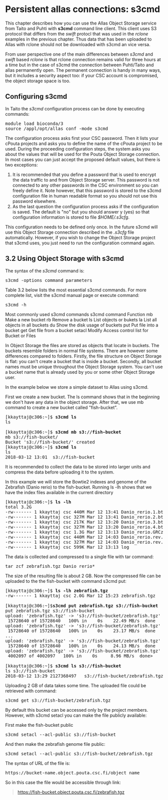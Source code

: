 
# Persistent allas connections: s3cmd

This chapter describes how you can use the Allas Object Storage service from Taito and Puhti with <b>s3cmd</b> command line client. This client uses
S3 protocol that differs from the <i>swift</i> protocl that was used in the <i>rclone</i> examples in the previous chapter. Thus data that has been uploaded to Allas with rclone should not be downloaded with s3cmd an vice versa.

From user perspective one of the main differences between <i>s3cmd</i> and <i>swift</i> based <i>rclone</i> is that rclone connection remains valid for three hours at a time but in the case of s3cmd the connection between Puhti/Taito and allas permanently open. The permanent connection is handy in many ways, but it includes a security aspect too: if your CSC account is compromised, the object storage space is too.


## Configuring s3cmd
In Taito the <i>s3cmd</i> configuration process can be done by executing commands:

<pre>module load bioconda/3
source /appl/opt/allas_conf -mode s3cmd</pre>

The configuration process asks first your CSC password. Then it lists your cPouta projects and asks you to define the name of the cPouta project to be used. During the proceeding configuration steps, the system asks you about the values that will be used for the Pouta Object Storage connection. In most cases you can just accept the proposed default values, but there is two exceptions:

   1.  It is recommended that you define a password that is used to encrypt the data traffic to and from Object Storage server. This password is not connected to any other passwords in the CSC environment so you can freely define it. Note however, that this password is stored to the s3cmd configuration file in human readable format so you should not use this password elsewhere. 
   2.  As the last question the configuration process asks if the configuration is saved. The default is "no" but you should answer y (yes) so that configuration information is stored to file <i>$HOME/.s3cfg</i>.

This configuration needs to be defined only once. In the future s3cmd will use this Object Storage connection described in the <i>.s3cfg</i> file automatically. However, if you wish to change the Object Storage project that s3cmd uses, you just need to run the configuration command again.
 
## 3.2 Using Object Storage with s3cmd

The syntax of the <i>s3cmd</i> command is:

<pre>s3cmd -options command parameters</pre>

Table 3.2 below lists the most essential s3cmd commands. For more complete list, visit the s3cmd manual page or execute command:

<pre>s3cmd -h</pre>


Most commonly used s3cmd commands
s3cmd command 	Function
 mb 	 Make a new bucket
 rb 	 Remove a bucket
 ls 	 List objects or bukets
 la 	 List all objects in all buckets
 du 	 Show the disk usage of buckets
 put 	 Put file into a bucket
 get 	 Get file from a bucket
 setacl 	 Modify Access control list for Bucket or Files

In Object Storage the files are stored as objects that locate in buckets. The buckets resemble folders in normal file systems. There are however some differences compared to folders. Firstly, the file structure on Object Storage is flat: you can't create a bucket that is inside a bucket. Secondly, all bucket names must be unique throughout the Object Storage system. You can't use a bucket name that is already used by you or some other Object Storage user.

In the example below we store a simple dataset to Allas using s3cmd.

First we create a new bucket. The ls command shows that in the beginning we don't have any data in the object storage. After that, we use mb command to create a new bucket called "fish-bucket".

<pre>[kkayttaj@c306:~]$ <b>s3cmd ls</b>
ls

[kkayttaj@c306:~]$ <b>s3cmd mb s3://fish-bucket</b>
mb s3://fish-bucket/
Bucket 's3://fish-bucket/' created
[kkayttaj@c306:~]$ <b>s3cmd ls</b>
ls
2018-03-12 13:01  s3://fish-bucket</pre>
It is recommended to collect the data to be stored into larger units and compress the data before uploading it to the system.

In this example we will store the Bowtie2 indexes and genome of the Zebrafish (Danio rerio) to the fish-bucket. Running ls -lh shows that we have the index files available in the current directory

<pre>[kkayttaj@c306:~]$ <b>ls -lh</b>
total 3.2G
-rw------- 1 kkayttaj csc 440M Mar 12 13:41 Danio_rerio.1.bt2
-rw------- 1 kkayttaj csc 327M Mar 12 13:41 Danio_rerio.2.bt2
-rw------- 1 kkayttaj csc 217K Mar 12 13:20 Danio_rerio.3.bt2
-rw------- 1 kkayttaj csc 327M Mar 12 13:20 Danio_rerio.4.bt2
-rw------- 1 kkayttaj csc 1.3G Mar 12 13:13 Danio_rerio.GRCz10.dna.toplevel.fa
-rw------- 1 kkayttaj csc 440M Mar 12 14:03 Danio_rerio.rev.1.bt2
-rw------- 1 kkayttaj csc 327M Mar 12 14:03 Danio_rerio.rev.2.bt2
-rw------- 1 kkayttaj csc 599K Mar 12 13:13 log</pre>

The data is collected and compressed to a single file with tar command:

<pre>tar zcf zebrafish.tgz Danio_rerio*</pre>

The size of the resulting file is about 2 GB. Now the compressed file can be uploaded to the the fish-bucket with command s3cmd put:

<pre>[kkayttaj@c306:~]$ <b>ls -lh zebrafish.tgz</b>
-rw------- 1 kkayttaj csc 2.0G Mar 12 15:23 zebrafish.tgz

[kkayttaj@c306:~]$<b>s3cmd put zebrafish.tgz s3://fish-bucket</b>
put zebrafish.tgz s3://fish-bucket
upload: 'zebrafish.tgz' -> 's3://fish-bucket/zebrafish.tgz'  [part 1 of 136, 15MB] [1 of 1]
 15728640 of 15728640   100% in    0s    22.49 MB/s  done
upload: 'zebrafish.tgz' -> 's3://fish-bucket/zebrafish.tgz'  [part 2 of 136, 15MB] [1 of 1]
 15728640 of 15728640   100% in    0s    23.17 MB/s  done
...
upload: 'zebrafish.tgz' -> 's3://fish-bucket/zebrafish.tgz'  [part 135 of 136, 15MB] [1 of 1]
 15728640 of 15728640   100% in    0s    24.13 MB/s  done
upload: 'zebrafish.tgz' -> 's3://fish-bucket/zebrafish.tgz'  [part 136 of 136, 3MB] [1 of 1]
 4002097 of 4002097   100% in    0s     8.96 MB/s  done>

[kkayttaj@c306:~]$ <b>s3cmd ls s3://fish-bucket</b>
ls s3://fish-bucket
2018-03-12 13:29 2127368497   s3://fish-bucket/zebrafish.tgz
</pre>
Uploading 2 GB of data takes some time. The uploaded file could be retrieved with command:

<pre>s3cmd get s3://fish-bucket/zebrafish.tgz</pre>

By default this bucket can be accessed only by the project members. However, with s3cmd setacl you can make the file publicly available:

First make the fish-bucket public

<pre>s3cmd setacl --acl-public s3://fish-bucket</pre>

And then make the zebrafish genome file public:

<pre>s3cmd setacl --acl-public s3://fish-bucket/zebrafish.tgz</pre>

The syntax of URL of the file is:

<pre>https://bucket-name.object.pouta.csc.fi/object_name</pre>

So in this case the file would be accessible through link:

>https://fish-bucket.object.pouta.csc.fi/zebrafish.tgz
